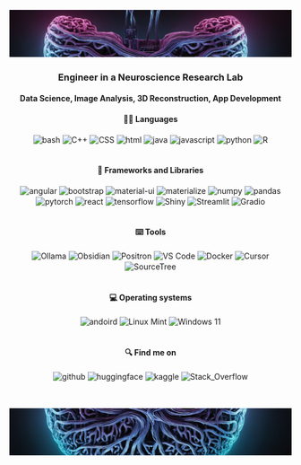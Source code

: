 ![Header](Banner_lseu_top.png)

<div align="center">
  
<h3>Engineer in a Neuroscience Research Lab</h4>
<h4>Data Science, Image Analysis, 3D Reconstruction, App Development</h4>

  
<h4>👨‍💻 Languages</h4> 

<img align="center" src="https://raw.githubusercontent.com/rahul-jha98/github_readme_icons/main/language_and_tools/square/bash/bash-colored.svg" alt="bash" height="42px"/>
<img align="center" src="https://raw.githubusercontent.com/rahul-jha98/github_readme_icons/main/language_and_tools/square/c++/c++.svg" alt="C++" height="42px"/>
<img align="center" src="https://raw.githubusercontent.com/rahul-jha98/github_readme_icons/main/language_and_tools/square/css/css.svg" alt="CSS" height="42px"/>
<img align="center" src="https://raw.githubusercontent.com/rahul-jha98/github_readme_icons/main/language_and_tools/square/html/html.svg" alt="html" height="42px"/>
<img align="center" src="https://raw.githubusercontent.com/rahul-jha98/github_readme_icons/main/language_and_tools/square/java/java.svg" alt="java" height="42px"/>
<img align="center" src="https://raw.githubusercontent.com/rahul-jha98/github_readme_icons/main/language_and_tools/square/javascript/javascript.svg" alt="javascript" height="42px"/>
<img align="center" src="https://raw.githubusercontent.com/rahul-jha98/github_readme_icons/main/language_and_tools/square/python/python.svg" alt="python" height="42px"/>
<img align="center" src="https://cdn.worldvectorlogo.com/logos/r-lang.svg" alt="R" height="30px"/>

<br> 
<br> 

<h4>🧰 Frameworks and Libraries</h4>

<img align="center" src="https://raw.githubusercontent.com/rahul-jha98/github_readme_icons/main/language_and_tools/square/angular/angular.svg" alt="angular" height="42px"/>
<img align="center" src="https://raw.githubusercontent.com/rahul-jha98/github_readme_icons/main/language_and_tools/square/bootstrap/bootstrap.svg" alt="bootstrap" height="42px"/>
<img align="center" src="https://raw.githubusercontent.com/rahul-jha98/github_readme_icons/main/language_and_tools/square/material-ui/material-ui.svg" alt="material-ui" height="42px"/>
<img align="center" src="https://raw.githubusercontent.com/rahul-jha98/github_readme_icons/main/language_and_tools/square/materialize/materialize.svg" alt="materialize" height="42px"/>
<img align="center" src="https://www.svgrepo.com/show/373938/numpy.svg" alt="numpy" height="38px"/>
<img align="center" src="https://www.svgrepo.com/show/473742/pandas.svg" alt="pandas" height="38px"/>
<img align="center" src="https://raw.githubusercontent.com/rahul-jha98/github_readme_icons/main/language_and_tools/square/pytorch/pytorch.svg" alt="pytorch" height="42px"/>
<img align="center" src="https://raw.githubusercontent.com/rahul-jha98/github_readme_icons/main/language_and_tools/square/react/react.svg" alt="react" height="42px"/>
<img align="center" src="https://raw.githubusercontent.com/rahul-jha98/github_readme_icons/main/language_and_tools/square/tensorflow/tensorflow.svg" alt="tensorflow" height="42px"/>
<img align="center" src="https://encrypted-tbn0.gstatic.com/images?q=tbn:ANd9GcQdpycjSlZFDPKPkGhrnzhndbdvwOXhl0qJi2gJ-GdOY3q4zGES2aaK215OejeKCH01oac" alt="Shiny" height="42px"/>
<img align="center" src="https://seeklogo.com/images/S/streamlit-logo-1A3B208AE4-seeklogo.com.png" alt="Streamlit" height="20px"/>
<img align="center" src="https://avatars.githubusercontent.com/u/51063788?s=48&v=4" alt="Gradio" height="30px"/>

<br> 
<br> 

<h4>⌨️ Tools </h4> 

<img align="center" src="https://encrypted-tbn0.gstatic.com/images?q=tbn:ANd9GcSyPWw5wx7OUOqDXQ5cODr5_JqwAU44doNl7Q&s" alt="Ollama" height="35px"/>
<img align="center" src="https://upload.wikimedia.org/wikipedia/commons/thumb/1/10/2023_Obsidian_logo.svg/1200px-2023_Obsidian_logo.svg.png" alt="Obsidian" height="35px"/>
<img align="center" src="https://occasionaldivergences.com/posts/positron-intro/figures/positron-logo.png" alt="Positron" height="35px"/>
<img align="center" src="https://encrypted-tbn0.gstatic.com/images?q=tbn:ANd9GcTnoirCtiJhhN8Tvo0FJRRd4CInsOXkRX9EbA&s" alt="VS Code" height="35px"/>
<img align="center" src="https://www.docker.com/wp-content/uploads/2023/05/symbol_blue-docker-logo.png" alt="Docker" height="25px"/>
<img align="center" src="https://miro.medium.com/v2/resize:fit:800/0*zWCTHFNFdGAgSw2d" alt="Cursor" height="35px"/>
<img align="center" src="https://pbs.twimg.com/profile_images/907270522492383232/8wgOvccc_400x400.jpg" alt="SourceTree" height="35px"/>

<br> 
<br> 

<h4>💻 Operating systems</h4>

<img align="center" src="https://cdn.icon-icons.com/icons2/673/PNG/512/Android_icon-icons.com_60488.png" alt="andoird" height="35px"/>
<img align="center" src="https://cdn.icon-icons.com/icons2/159/PNG/256/logo_linux_mint_22361.png" alt="Linux Mint" height="35px"/>
<img align="center" src="https://www.svgrepo.com/show/382713/windows-applications.svg" alt="Windows 11" height="35px"/>

</div>

<div align="center">

<br> 

<h4> 🔍 Find me on</h4> 

<img align="center" src="https://cdn.icon-icons.com/icons2/936/PNG/512/github-logo_icon-icons.com_73546.png" alt="github" height="35px"/>
<img align="center" src="https://huggingface.co/front/assets/huggingface_logo-noborder.svg" alt="huggingface" height="35px"/>
<img align="center" src="https://cdn.icon-icons.com/icons2/2699/PNG/512/kaggle_logo_icon_168473.png" alt="kaggle" height="35px"/>
<img align="center" src="https://cdn.icon-icons.com/icons2/836/PNG/512/Stack_Overflow_icon-icons.com_66761.png" alt="Stack_Overflow" height="35px"/>

<div/>

<br>
<br> 

![Footer](Banner_lseu_bottom.png)
